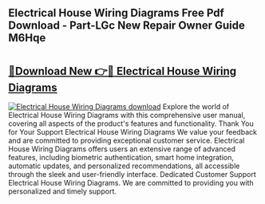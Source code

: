 ## Electrical House Wiring Diagrams Free Pdf Download - Part-LGc New Repair Owner Guide M6Hqe

# <h2><a href="http://dfqmpag.blite.top/?on=Electrical+House+Wiring+Diagrams">🔗Download New 👉🔴 Electrical House Wiring Diagrams</a></h2>

[![Electrical House Wiring Diagrams download](https://i.imgur.com/lujVjoI.png)](http://dfqmpag.blite.top/?on=Electrical+House+Wiring+Diagrams)
Explore the world of Electrical House Wiring Diagrams with this comprehensive user manual, covering all aspects of the product's features and functionality. Thank You for Your Support Electrical House Wiring Diagrams We value your feedback and are committed to providing exceptional customer service. Electrical House Wiring Diagrams offers users an extensive range of advanced features, including biometric authentication, smart home integration, automatic updates, and personalized recommendations, all accessible through the sleek and user-friendly interface. Dedicated Customer Support Electrical House Wiring Diagrams. We are committed to providing you with personalized and timely support.
